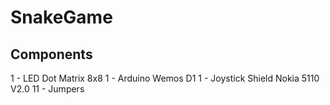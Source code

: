 # SnakeGame

## Components
1 - LED Dot Matrix 8x8
1 - Arduino Wemos D1
1 - Joystick Shield Nokia 5110 V2.0
11 - Jumpers
